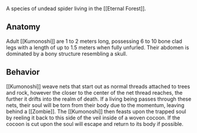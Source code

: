 A species of undead spider living in the [[Eternal Forest]].
## Anatomy
Adult [[Kumonoshi]] are 1 to 2 meters long, possessing 6 to 10 bone clad legs with a length of up to 1.5 meters when fully unfurled. Their abdomen is dominated by a bony structure resembling a skull.

## Behavior
[[Kumonoshi]] weave nets that start out as normal threads attached to trees and rock, however the closer to the center of the net thread reaches, the further it drifts into the realm of death. If a living being passes through these nets, their soul will be torn from their body due to the momentum, leaving behind a [[Zombie]]. The [[Kumonoshi]] then feasts upon the trapped soul by reeling it back to this side of the veil inside of a woven cocoon.
If the cocoon is cut upon the soul will escape and return to its body if possible.

